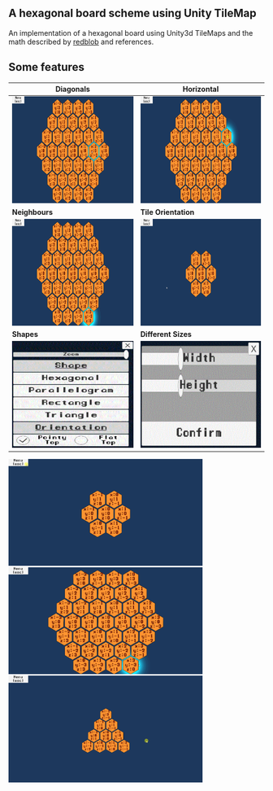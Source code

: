 ## A hexagonal board scheme using Unity TileMap 
 An implementation of a hexagonal board using Unity3d TileMaps and the math described by [redblob](https://www.redblobgames.com/grids/hexagons/) and references.
 
## Some features
|Diagonals|Horizontal|
|------------|-------------|
|<img width="382" height="210" src="/Assets/Textures/Gifs/diagonals.gif">|<img width="382" height="210" src="/Assets/Textures/Gifs/horizontal.gif">|
|<b>Neighbours</b>|<b>Tile Orientation</b>|
|<img width="382" height="210" src="/Assets/Textures/Gifs/neighbours.gif">|<img width="382" height="210" src="/Assets/Textures/Gifs/orientation.gif">|
|<b>Shapes</b>|<b>Different Sizes</b>|
|<img width="382" height="210" src="/Assets/Textures/Gifs/Menu.GIF">|<img width="382" height="210" src="/Assets/Textures/Gifs/Sizes.GIF">|

<img width="382" height="210" src="/Assets/Textures/Gifs/triangle.gif">
<img width="382" height="210" src="/Assets/Textures/Gifs/Hover.gif">
<img width="382" height="210" src="/Assets/Textures/Gifs/parallelogram.gif">
